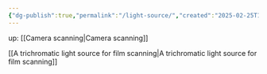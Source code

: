 ```yaml
---
{"dg-publish":true,"permalink":"/light-source/","created":"2025-02-25T17:47:44.428+01:00"}
---
```


up: [[Camera scanning\|Camera scanning]]

[[A trichromatic light source for film scanning\|A trichromatic light source for film scanning]]
